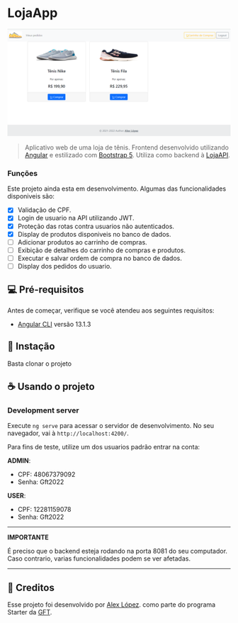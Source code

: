 # LojaApp

<img src="screenshot.png" alt="exemplo imagem">

> Aplicativo web de uma loja de tênis. Frontend desenvolvido utilizando [Angular](https://angular.io/) e estilizado com [Bootstrap 5](https://getbootstrap.com/). Utiliza como backend à [LojaAPI](https://github.com/lop19029/Loja-API).

### Funções

Este projeto ainda esta em desenvolvimento. Algumas das funcionalidades disponiveis são:

- [x] Validação de CPF.
- [x] Login de usuario na API utilizando JWT.
- [x] Proteção das rotas contra usuarios não autenticados.
- [x] Display de produtos disponiveis no banco de dados.
- [ ] Adicionar produtos ao carrinho de compras.
- [ ] Exibição de detalhes do carrinho de compras e produtos.
- [ ] Executar e salvar ordem de compra no banco de dados.
- [ ] Display dos pedidos do usuario.

## 💻 Pré-requisitos

Antes de começar, verifique se você atendeu aos seguintes requisitos:

* [Angular CLI](https://github.com/angular/angular-cli) versão 13.1.3

## 🚀 Instação

Basta clonar o projeto

## ☕ Usando o projeto

### Development server

Execute `ng serve` para acessar o servidor de desenvolvimento. No seu navegador, vai à `http://localhost:4200/`.

Para fins de teste, utilize um dos usuarios padrão entrar na conta:

**ADMIN**:
* CPF: 48067379092
* Senha: Gft2022

**USER**:
* CPF: 12281159078
* Senha: Gft2022

---
**IMPORTANTE**

É preciso que o backend esteja rodando na porta 8081 do seu computador. Caso contrario, varias funcionalidades podem se ver afetadas.

---

## 📝 Creditos

Esse projeto foi desenvolvido por [Alex López](https://github.com/lop19029). como parte do programa Starter da  [GFT](https://www.gft.com/br/pt).
